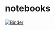 # notebooks
[![Binder](https://mybinder.org/badge_logo.svg)](https://mybinder.org/v2/gh/datasciencenotebooks/notebooks.git/master?urlpath=voila%2Frender%2FNAM.ipynb)
